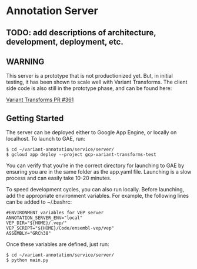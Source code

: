 # Annotation Server

## TODO: add descriptions of architecture, development, deployment, etc.

## WARNING

This server is a prototype that is not productionized yet.
But, in initial testing, it has been shown to scale well with Variant Transforms.
The client side code is also still in the prototype phase, and can be found here:

[Variant Transforms PR #361](https://github.com/googlegenomics/gcp-variant-transforms/pull/361)

## Getting Started

The server can be deployed either to Google App Engine, or locally on localhost. To launch to GAE, run:

```
$ cd ~/variant-annotation/service/server/
$ gcloud app deploy --project gcp-variant-transforms-test
```

You can verify that you’re in the correct directory for launching to GAE by ensuring you are in the same folder as the app.yaml file. Launching is a slow process and can easily take 10-20 minutes.

To speed development cycles, you can also run locally. Before launching, add the appropriate environment variables. For example, the following lines can be added to ~/.bashrc:

```
#ENVIRONMENT variables for VEP server
ANNOTATION_SERVER_ENV="local"
VEP_DIR="${HOME}/.vep/"
VEP_SCRIPT="${HOME}/Code/ensembl-vep/vep"
ASSEMBLY="GRCh38"
```

Once these variables are defined, just run:

```
$ cd ~/variant-annotation/service/server/
$ python main.py
```

